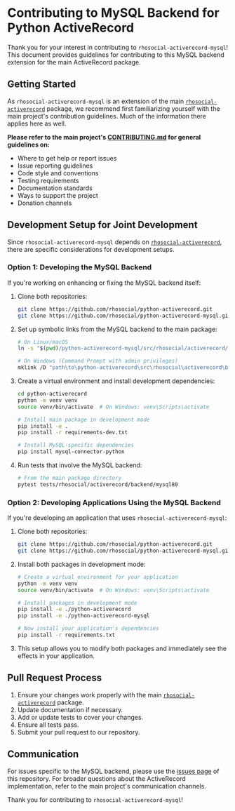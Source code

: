 # Contributing to MySQL Backend for Python ActiveRecord

Thank you for your interest in contributing to `rhosocial-activerecord-mysql`! This document provides guidelines for contributing to this MySQL backend extension for the main ActiveRecord package.

## Getting Started

As `rhosocial-activerecord-mysql` is an extension of the main [`rhosocial-activerecord`](https://github.com/rhosocial/python-activerecord) package, we recommend first familiarizing yourself with the main project's contribution guidelines. Much of the information there applies here as well.

**Please refer to the main project's [CONTRIBUTING.md](https://github.com/rhosocial/python-activerecord/blob/main/CONTRIBUTING.md) for general guidelines on:**

- Where to get help or report issues
- Issue reporting guidelines
- Code style and conventions
- Testing requirements
- Documentation standards
- Ways to support the project
- Donation channels

## Development Setup for Joint Development

Since `rhosocial-activerecord-mysql` depends on [`rhosocial-activerecord`](https://github.com/rhosocial/python-activerecord), there are specific considerations for development setups.

### Option 1: Developing the MySQL Backend

If you're working on enhancing or fixing the MySQL backend itself:

1. Clone both repositories:
   ```bash
   git clone https://github.com/rhosocial/python-activerecord.git
   git clone https://github.com/rhosocial/python-activerecord-mysql.git
   ```

2. Set up symbolic links from the MySQL backend to the main package:
   ```bash
   # On Linux/macOS
   ln -s "$(pwd)/python-activerecord-mysql/src/rhosocial/activerecord/backend/impl/mysql" "$(pwd)/python-activerecord/src/rhosocial/activerecord/backend/impl/"
   
   # On Windows (Command Prompt with admin privileges)
   mklink /D "path\to\python-activerecord\src\rhosocial\activerecord\backend\impl\mysql" "path\to\python-activerecord-mysql\src\rhosocial\activerecord\backend\impl\mysql"
   ```

3. Create a virtual environment and install development dependencies:
   ```bash
   cd python-activerecord
   python -m venv venv
   source venv/bin/activate  # On Windows: venv\Scripts\activate
   
   # Install main package in development mode
   pip install -e .
   pip install -r requirements-dev.txt
   
   # Install MySQL-specific dependencies
   pip install mysql-connector-python
   ```

4. Run tests that involve the MySQL backend:
   ```bash
   # From the main package directory
   pytest tests/rhosocial/activerecord/backend/mysql80
   ```

### Option 2: Developing Applications Using the MySQL Backend

If you're developing an application that uses `rhosocial-activerecord-mysql`:

1. Clone both repositories:
   ```bash
   git clone https://github.com/rhosocial/python-activerecord.git
   git clone https://github.com/rhosocial/python-activerecord-mysql.git
   ```

2. Install both packages in development mode:
   ```bash
   # Create a virtual environment for your application
   python -m venv venv
   source venv/bin/activate  # On Windows: venv\Scripts\activate
   
   # Install packages in development mode
   pip install -e ./python-activerecord
   pip install -e ./python-activerecord-mysql
   
   # Now install your application's dependencies
   pip install -r requirements.txt
   ```

3. This setup allows you to modify both packages and immediately see the effects in your application.

## Pull Request Process

1. Ensure your changes work properly with the main [`rhosocial-activerecord`](https://github.com/rhosocial/python-activerecord) package.
2. Update documentation if necessary.
3. Add or update tests to cover your changes.
4. Ensure all tests pass.
5. Submit your pull request to our repository.

## Communication

For issues specific to the MySQL backend, please use the [issues page](https://github.com/rhosocial/python-activerecord-mysql/issues) of this repository.
For broader questions about the ActiveRecord implementation, refer to the main project's communication channels.

Thank you for contributing to `rhosocial-activerecord-mysql`!